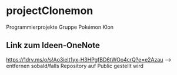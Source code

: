 # projectClonemon

Programmierprojekte Gruppe Pokémon Klon

## Link zum Ideen-OneNote

https://1drv.ms/o/s!Ao3ielt1yx-H3HPgfBD6tWOo4crQ?e=e2Azau
--> entfernen sobald/falls Repository auf Public gestellt wird

